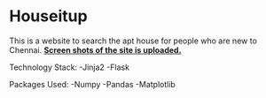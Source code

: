 # Houseitup

This is a website to search the apt house for people who are new to Chennai.
[**Screen shots of the site is uploaded.**](https://github.com/vigneshdurairaj/Houseitup/tree/master/Screenshots)

Technology Stack:
 -Jinja2
 -Flask
 
Packages Used:
  -Numpy
  -Pandas
  -Matplotlib
  
